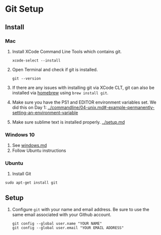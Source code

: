 # Git Setup

## Install

### Mac

1. Install XCode Command Line Tools which contains git.

	```
	xcode-select --install
	```

2. Open Terminal and check if git is installed.

	```
	git --version
	```

3. If there are any issues with installing git via XCode CLT, git can also be installed via [homebrew](https://brew.sh/) using `brew install git`.

4. Make sure you have the PS1 and EDITOR environment variables set. We did this on Day 1: [../commandline/04-unix.md#-example-permanently-setting-an-environment-variable](../commandline/04-unix.md#-example-permanently-setting-an-environment-variable)

5. Make sure sublime text is installed properly. [../setup.md](../setup.md)

### Windows 10

1. See [windows.md](../windows.md)
2. Follow Ubuntu instructions

### Ubuntu

1. Install Git

```
sudo apt-get install git
```

## Setup

1. Configure `git` with your name and email address. Be sure to use the same email associated with your Github account.

	```
	git config --global user.name "YOUR NAME"
	git config --global user.email "YOUR EMAIL ADDRESS"
	```

